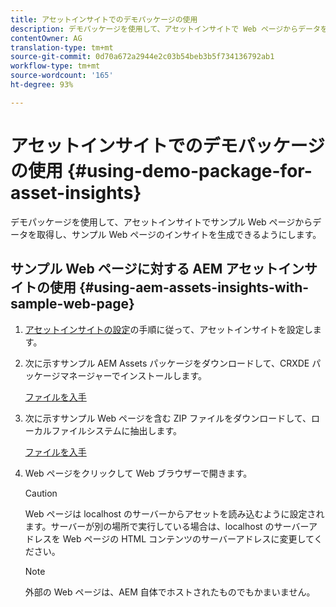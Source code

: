 ```yaml
---
title: アセットインサイトでのデモパッケージの使用
description: デモパッケージを使用して、アセットインサイトで Web ページからデータを取得し、Web ページのインサイトを生成できるようにします。
contentOwner: AG
translation-type: tm+mt
source-git-commit: 0d70a672a2944e2c03b54beb3b5f734136792ab1
workflow-type: tm+mt
source-wordcount: '165'
ht-degree: 93%

---
```



# アセットインサイトでのデモパッケージの使用 {#using-demo-package-for-asset-insights}

デモパッケージを使用して、アセットインサイトでサンプル Web ページからデータを取得し、サンプル Web ページのインサイトを生成できるようにします。

## サンプル Web ページに対する AEM アセットインサイトの使用   {#using-aem-assets-insights-with-sample-web-page}

1. [アセットインサイトの設定](touch-ui-configuring-asset-insights.md)の手順に従って、アセットインサイトを設定します。
1. 次に示すサンプル AEM Assets パッケージをダウンロードして、CRXDE パッケージマネージャーでインストールします。

   [ファイルを入手](assets/insightsdemo.zip)

1. 次に示すサンプル Web ページを含む ZIP ファイルをダウンロードして、ローカルファイルシステムに抽出します。

   [ファイルを入手](assets/demosite.zip)

1. Web ページをクリックして Web ブラウザーで開きます。

   >[!CAUTION]
   >
   >Web ページは localhost のサーバーからアセットを読み込むように設定されます。サーバーが別の場所で実行している場合は、localhost のサーバーアドレスを Web ページの HTML コンテンツのサーバーアドレスに変更してください。

   >[!NOTE]
   >
   >外部の Web ページは、AEM 自体でホストされたものでもかまいません。
